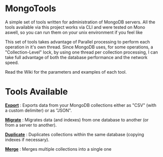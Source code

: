 # MongoTools
A simple set of tools written for administration of MongoDB servers. All the tools available via this project works via CLI and were tested on Mono aswell, so you can run them on your unix environment if you feel like

This set of tools takes advantage of Parallel processing to perform each operation in it's own thread. Since MongoDB uses, for some operations, a "Collection-Level" lock,
by using one thread per collection processing, I can take full advantage of both the database performance and the network speed.

Read the Wiki for the parameters and examples of each  tool.

Tools Available
======================
**[Export]** : Exports data from your MongoDB collections either as "CSV" (with a custom delimiter) or as "JSON". 

**[Migrate]**  : Migrates data (and indexes) from one database to another (or from a server to another).

**[Duplicate]** : Duplicates collections within the same database (copying indexes if necessary).

**[Merge]** : Merges multiple collections into a single one

[Export]:https://github.com/MarcelloLins/MongoTools/wiki/Tool-:-Export
[Migrate]:https://github.com/MarcelloLins/MongoTools/wiki/Tool:-Migration
[Duplicate]:https://github.com/MarcelloLins/MongoTools/wiki/Tool-:-Duplicate
[Merge]:https://github.com/MarcelloLins/MongoTools/wiki/Tool:-Merge
